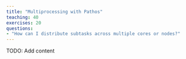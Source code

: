 ```yaml
---
title: "Multiprocessing with Pathos"
teaching: 40
exercises: 20
questions:
- "How can I distribute subtasks across multiple cores or nodes?"
---
```


TODO: Add content
